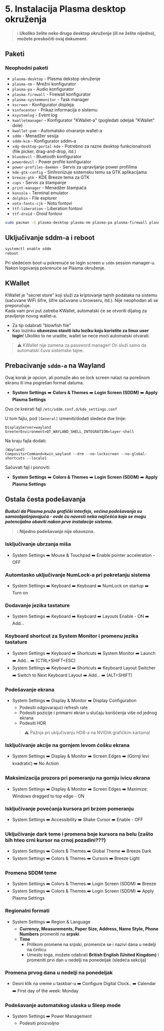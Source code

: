 # 5. Instalacija Plasma desktop okruženja
> ℹ️ **Ukoliko želite neko drugo desktop okruženje (ili ne želite nijedno), možete preskočiti ovaj dokument.**

## Paketi
### Neophodni paketi

- `plasma-desktop` - Plasma dekstop okruženje
- `plasma-nm` - Mrežni konfigurator
- `plasma-pa` - Audio konfigurator
- `plasma-firewall` - Firewall konfigurator
- `plasma-systemmonitor` - Task manager
- `kscreen` - Konfigurator displeja
- `kinfocenter` - Prikaz informacija o sistemu
- `ksystemlog` - Event log
- `kwalletmanager` - Konfigurator "KWallet-a" (pogledati odeljak "KWallet" dole)
- `kwallet-pam` - Automatsko otvaranje wallet-a
- `sddm` - Menadžer sesija
- `sddm-kcm` - Konfigurator sddm-a
- `xdg-desktop-portal-kde` - Potrebno za razne desktop funkcionalnosti (file picker, drag-and-drop, itd.)
- `bluedevil` - Bluetooth konfigurator
- `powerdevil` - Power profile konfigurator
- `power-profiles-daemon` - Servis za upravljanje power profilima
- `kde-gtk-config` - Sinhronizuje sistemsku temu sa GTK aplikacijama
- `breeze-gtk` - KDE Breeze tema za GTK
- `cups` - Servis za štampanje
- `print-manager` - Menadžer štampača
- `konsole` - Terminal emulator
- `dolphin` - File explorer
- `noto-fonts-cjk` - Noto fontovi
- `ttf-liberation` - Liberation fontovi
- `ttf-droid` - Droid fontovi

```sh
sudo pacman -S plasma-desktop plasma-nm plasma-pa plasma-firewall plasma-systemmonitor kscreen kinfocenter ksystemlog kwalletmanager kwallet-pam sddm sddm-kcm xdg-desktop-portal-kde bluedevil powerdevil power-profiles-daemon kde-gtk-config breeze-gtk cups print-manager konsole dolphin noto-fonts-cjk ttf-liberation ttf-droid
```

## Uključivanje sddm-a i reboot
```sh
systemctl enable sddm
reboot
```

Pri sledećem boot-u pokrenuće se login screen u `sddm` session manager-u.  
Nakon logovanja pokrenuće se Plasma okruženje.

## KWallet
KWallet je "secret store" koji služi za kriptovanje tajnih podataka na sistemu (sačuvane WiFi šifre, šifre sačuvane u browseru, itd.). Nije neophodan ali se preporučuje.  
Kada vam prvi put zatreba KWallet, automatski će se otvoriti dijalog za pravljenje novog wallet-a.  

- Za tip odabrati "blowfish file"
- Kao lozinku **obavezno staviti istu loziku koju koristite za linux user login**! Ukoliko to ne uradite, wallet se neće moći automatski otvarati.

> ⚠️ KWallet nije zamena za password manager! On služi samo da automatski čuva sistemske tajne. 

## Prebacivanje `sddm-a` na Wayland
Ovaj korak je opcion, ali pomaže ako se lock screen nalazi na porešnom ekranu ili ima pogrešan format datuma.

- **System Settings** ➡️ **Colors & Themes** ➡️ **Login Screen (SDDM)** ➡️ **Apply Plasma Settings**

Ovo će kreirati fajl `/etc/sddm.conf.d/kde_settings.conf`

U tom fajlu, pod `[General]` izmeniti/dodati sledeće dve linije:
```
DisplayServer=wayland
GreeterEnvironment=QT_WAYLAND_SHELL_INTEGRATION=layer-shell
```

Na kraju fajla dodati:

```
[Wayland]
CompositorCommand=kwin_wayland --drm --no-lockscreen --no-global-shortcuts --locale1
```

Sačuvati fajl i ponoviti:
- **System Settings** ➡️ **Colors & Themes** ➡️ **Login Screen (SDDM)** ➡️ **Apply Plasma Settings**


## Ostala česta podešavanja
***Budući da Plasma pruža grafički interfejs, većina podešavanja su samoobjašnjavajuća - ovde ću navesti neka najčešća koja se mogu potencijalno obaviti nakon prve instalacije sistema.*** 

> ℹ️ **Nijedno podešavanje nije obavezno.**

### Isključivanje ubrzanja miša
- System Settings ➡️ Mouse & Touchpad ➡️ Enable pointer acceleration - OFF

### Automtasko uključivanje NumLock-a pri pokretanju sistema
- System Settings ➡️ Keyboard ➡️ Keyboard ➡️ NumLock on startup ➡️ Turn on

### Dodavanje jezika tastature
- System Settings ➡️ Keyboard ➡️ Keyboard ➡️ Layouts Enable - ON ➡️ Add...

### Keyboard shortcut za System Monitor i promenu jezika tastature
- System Settings ➡️ Keyboard ➡️ Shortcuts ➡️ System Monitor ➡️ Launch ➡️ Add... ➡️ (CTRL+SHIFT+ESC) 
- System Settings ➡️ Keyboard ➡️ Shortcuts ➡️ Keyboard Layout Switcher ➡️ Switch to Next Keyboard Layout ➡️ Add... ➡️ (ALT+SHIFT)

### Podešavanje ekrana
- System Settings ➡️ Display & Monitor ➡️ Display Configuration 
    - Podesiti odgovarajući refresh rate
    - Podesiti pozicije i primarni ekran u slučaju korišćenja više od jednog ekrana
    - Podesiti HDR
    > ⚠️ Pažnja pri uključivanju HDR-a na NVIDIA grafičkim kartama!

### Isključivanje akcije na gornjem levom ćošku ekrana
- System Settings ➡️ Display & Monitor ➡️ Screen Edges ➡️ (Gornji levi kvadratić) ➡️ No Action

### Maksimizacija prozora pri pomeranju na gornju ivicu ekrana
- System Settings ➡️ Display & Monitor ➡️ Screen Edges ➡️ Maximize: Windows dragged to top edge - ON

### Isključivanje povećanja kursora pri brzom pomeranju
- System Settings ➡️ Accessibility ➡️ Shake Cursor ➡️ Enable - OFF

### Uključivanje dark teme i promena boje kursora na belu (zašto bih hteo crni kursor na crnoj pozadini???)
- System Settings ➡️ Colors & Themes ➡️ Global Theme ➡️ Breeze Dark
- System Settings ➡️ Colors & Themes ➡️ Cursors ➡️ Breeze Light

### Promena SDDM teme
- System Settings ➡️ Colors & Themes ➡️ Login Screen (SDDM) ➡️ Breeze
- System Settings ➡️ Colors & Themes ➡️ Login Screen (SDDM) ➡️ Apply Plasma Settings

### Regionalni formati
- System Settings ➡️ Region & Language
    - **Currency, Measurements, Paper Size, Address, Name Style, Phone Numbers** promeniti na **srpski**
    - **Time**
        - Prilikom promene na srpski, promeniće se i nazivi dana u nedelji na ćirilicu
        - Umesto toga, možete odabrati **British English (United Kingdom)** i promeniti prvi dan u nedelji na ponedeljak (sledeća sekcija)

### Promena prvog dana u nedelji na ponedeljak
- Desni klik na vreme u taskbar-u ➡️ Configure Digital Clock.. ➡️ Calendar ➡️ First day of the week: Monday

### Podešavanje automatskog ulaska u Sleep mode
- System Settings ➡️ Power Management
    - Podesiti proizvoljno
